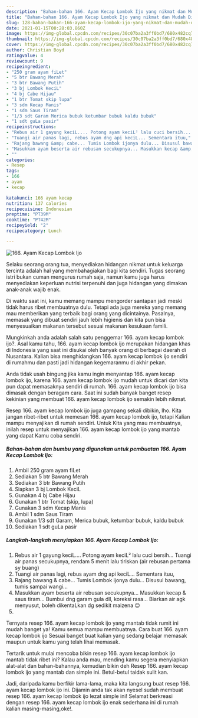 ```yaml
---
description: "Bahan-bahan 166. Ayam Kecap Lombok Ijo yang nikmat dan Mudah Dibuat"
title: "Bahan-bahan 166. Ayam Kecap Lombok Ijo yang nikmat dan Mudah Dibuat"
slug: 128-bahan-bahan-166-ayam-kecap-lombok-ijo-yang-nikmat-dan-mudah-dibuat
date: 2021-01-15T00:28:03.860Z
image: https://img-global.cpcdn.com/recipes/30c07ba2a3ff0bd7/680x482cq70/166-ayam-kecap-lombok-ijo-foto-resep-utama.jpg
thumbnail: https://img-global.cpcdn.com/recipes/30c07ba2a3ff0bd7/680x482cq70/166-ayam-kecap-lombok-ijo-foto-resep-utama.jpg
cover: https://img-global.cpcdn.com/recipes/30c07ba2a3ff0bd7/680x482cq70/166-ayam-kecap-lombok-ijo-foto-resep-utama.jpg
author: Christian Boyd
ratingvalue: 4
reviewcount: 9
recipeingredient:
- "250 gram ayam fiLet"
- "5 btr Bawang Merah"
- "3 btr Bawang Putih"
- "3 bj Lombok KeciL"
- "4 bj Cabe Hijau"
- "1 btr Tomat skip lupa"
- "3 sdm Kecap Manis"
- "1 sdm Saus Tiram"
- "1/3 sdt Garam Merica bubuk ketumbar bubuk kaldu bubuk"
- "1 sdt guLa pasir"
recipeinstructions:
- "Rebus air 1 gayung keciL.... Potong ayam keciL² lalu cuci bersih... Tuangi air panas secukupnya, rendam 5 menit lalu tiriskan (air rebusan pertama sy buang)"
- "Tuangi air panas lagi, rebus ayam dng api keciL... Sementara ituu,"
- "Rajang bawang &amp; cabe... Tumis Lombok ijonya dulu... Disusul bawang, tumis sampai wangi..."
- "Masukkan ayam beserta air rebusan secukupnya... Masukkan kecap &amp; saus tiram... Bumbui dng garam gula dll, koreksi rasa... Biarkan air agk menyusut, boleh dikentaLkan dg sedikit maizena 😉"
- ""
categories:
- Resep
tags:
- 166
- ayam
- kecap

katakunci: 166 ayam kecap 
nutrition: 137 calories
recipecuisine: Indonesian
preptime: "PT39M"
cooktime: "PT42M"
recipeyield: "2"
recipecategory: Lunch

---
```



![166. Ayam Kecap Lombok Ijo](https://img-global.cpcdn.com/recipes/30c07ba2a3ff0bd7/680x482cq70/166-ayam-kecap-lombok-ijo-foto-resep-utama.jpg)

Selaku seorang orang tua, menyediakan hidangan nikmat untuk keluarga tercinta adalah hal yang membahagiakan bagi kita sendiri. Tugas seorang istri bukan cuman mengurus rumah saja, namun kamu juga harus menyediakan keperluan nutrisi terpenuhi dan juga hidangan yang dimakan anak-anak wajib enak.

Di waktu  saat ini, kamu memang mampu mengorder santapan jadi meski tidak harus ribet membuatnya dulu. Tetapi ada juga mereka yang memang mau memberikan yang terbaik bagi orang yang dicintainya. Pasalnya, memasak yang dibuat sendiri jauh lebih higienis dan kita pun bisa menyesuaikan makanan tersebut sesuai makanan kesukaan famili. 



Mungkinkah anda adalah salah satu penggemar 166. ayam kecap lombok ijo?. Asal kamu tahu, 166. ayam kecap lombok ijo merupakan hidangan khas di Indonesia yang saat ini disukai oleh banyak orang di berbagai daerah di Nusantara. Kalian bisa menghidangkan 166. ayam kecap lombok ijo sendiri di rumahmu dan pasti jadi hidangan kegemaranmu di akhir pekan.

Anda tidak usah bingung jika kamu ingin menyantap 166. ayam kecap lombok ijo, karena 166. ayam kecap lombok ijo mudah untuk dicari dan kita pun dapat memasaknya sendiri di rumah. 166. ayam kecap lombok ijo bisa dimasak dengan beragam cara. Saat ini sudah banyak banget resep kekinian yang membuat 166. ayam kecap lombok ijo semakin lebih nikmat.

Resep 166. ayam kecap lombok ijo juga gampang sekali dibikin, lho. Kita jangan ribet-ribet untuk memesan 166. ayam kecap lombok ijo, tetapi Kalian mampu menyajikan di rumah sendiri. Untuk Kita yang mau membuatnya, inilah resep untuk menyajikan 166. ayam kecap lombok ijo yang mantab yang dapat Kamu coba sendiri.

<!--inarticleads1-->

##### Bahan-bahan dan bumbu yang digunakan untuk pembuatan 166. Ayam Kecap Lombok Ijo:

1. Ambil 250 gram ayam fiLet
1. Sediakan 5 btr Bawang Merah
1. Sediakan 3 btr Bawang Putih
1. Siapkan 3 bj Lombok KeciL
1. Gunakan 4 bj Cabe Hijau
1. Gunakan 1 btr Tomat (skip, lupa)
1. Gunakan 3 sdm Kecap Manis
1. Ambil 1 sdm Saus Tiram
1. Gunakan 1/3 sdt Garam, Merica bubuk, ketumbar bubuk, kaldu bubuk
1. Sediakan 1 sdt guLa pasir




<!--inarticleads2-->

##### Langkah-langkah menyiapkan 166. Ayam Kecap Lombok Ijo:

1. Rebus air 1 gayung keciL.... Potong ayam keciL² lalu cuci bersih... Tuangi air panas secukupnya, rendam 5 menit lalu tiriskan (air rebusan pertama sy buang)
1. Tuangi air panas lagi, rebus ayam dng api keciL... Sementara ituu,
1. Rajang bawang &amp; cabe... Tumis Lombok ijonya dulu... Disusul bawang, tumis sampai wangi...
1. Masukkan ayam beserta air rebusan secukupnya... Masukkan kecap &amp; saus tiram... Bumbui dng garam gula dll, koreksi rasa... Biarkan air agk menyusut, boleh dikentaLkan dg sedikit maizena 😉
1. 




Ternyata resep 166. ayam kecap lombok ijo yang mantab tidak rumit ini mudah banget ya! Kamu semua mampu membuatnya. Cara buat 166. ayam kecap lombok ijo Sesuai banget buat kalian yang sedang belajar memasak maupun untuk kamu yang telah lihai memasak.

Tertarik untuk mulai mencoba bikin resep 166. ayam kecap lombok ijo mantab tidak ribet ini? Kalau anda mau, mending kamu segera menyiapkan alat-alat dan bahan-bahannya, kemudian bikin deh Resep 166. ayam kecap lombok ijo yang mantab dan simple ini. Betul-betul taidak sulit kan. 

Jadi, daripada kamu berfikir lama-lama, maka kita langsung buat resep 166. ayam kecap lombok ijo ini. Dijamin anda tak akan nyesel sudah membuat resep 166. ayam kecap lombok ijo lezat simple ini! Selamat berkreasi dengan resep 166. ayam kecap lombok ijo enak sederhana ini di rumah kalian masing-masing,oke!.

